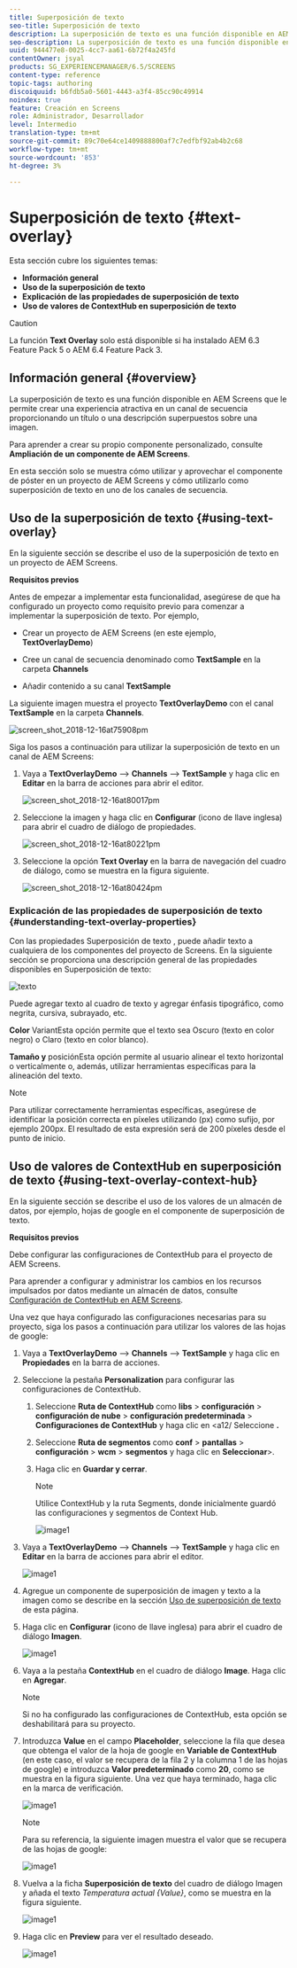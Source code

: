 ```yaml
---
title: Superposición de texto
seo-title: Superposición de texto
description: La superposición de texto es una función disponible en AEM Screens que le permite crear una experiencia atractiva en un canal de secuencia proporcionando un título o una descripción superpuestos sobre una imagen. Siga esta página para obtener más información.
seo-description: La superposición de texto es una función disponible en AEM Screens que le permite crear una experiencia atractiva en un canal de secuencia proporcionando un título o una descripción superpuestos sobre una imagen. Siga esta página para obtener más información.
uuid: 944477e8-0025-4cc7-aa61-6b72f4a245fd
contentOwner: jsyal
products: SG_EXPERIENCEMANAGER/6.5/SCREENS
content-type: reference
topic-tags: authoring
discoiquuid: b6fdb5a0-5601-4443-a3f4-85cc90c49914
noindex: true
feature: Creación en Screens
role: Administrador, Desarrollador
level: Intermedio
translation-type: tm+mt
source-git-commit: 89c70e64ce1409888800af7c7edfbf92ab4b2c68
workflow-type: tm+mt
source-wordcount: '853'
ht-degree: 3%

---
```



# Superposición de texto {#text-overlay}

Esta sección cubre los siguientes temas:

* **Información general**
* **Uso de la superposición de texto**
* **Explicación de las propiedades de superposición de texto**
* **Uso de valores de ContextHub en superposición de texto**

>[!CAUTION]
>
>La función **Text Overlay** solo está disponible si ha instalado AEM 6.3 Feature Pack 5 o AEM 6.4 Feature Pack 3.

## Información general {#overview}

La superposición de texto es una función disponible en AEM Screens que le permite crear una experiencia atractiva en un canal de secuencia proporcionando un título o una descripción superpuestos sobre una imagen.

Para aprender a crear su propio componente personalizado, consulte **Ampliación de un componente de AEM Screens**.

En esta sección solo se muestra cómo utilizar y aprovechar el componente de póster en un proyecto de AEM Screens y cómo utilizarlo como superposición de texto en uno de los canales de secuencia.

## Uso de la superposición de texto {#using-text-overlay}

En la siguiente sección se describe el uso de la superposición de texto en un proyecto de AEM Screens.

**Requisitos previos**

Antes de empezar a implementar esta funcionalidad, asegúrese de que ha configurado un proyecto como requisito previo para comenzar a implementar la superposición de texto. Por ejemplo,

* Crear un proyecto de AEM Screens (en este ejemplo, **TextOverlayDemo**)

* Cree un canal de secuencia denominado como **TextSample** en la carpeta **Channels**

* Añadir contenido a su canal **TextSample**

La siguiente imagen muestra el proyecto **TextOverlayDemo** con el canal **TextSample** en la carpeta **Channels**.

![screen_shot_2018-12-16at75908pm](assets/screen_shot_2018-12-16at75908pm.png)

Siga los pasos a continuación para utilizar la superposición de texto en un canal de AEM Screens:

1. Vaya a **TextOverlayDemo** —> **Channels** —> **TextSample** y haga clic en **Editar** en la barra de acciones para abrir el editor.

   ![screen_shot_2018-12-16at80017pm](assets/screen_shot_2018-12-16at80017pm.png)

1. Seleccione la imagen y haga clic en **Configurar** (icono de llave inglesa) para abrir el cuadro de diálogo de propiedades.

   ![screen_shot_2018-12-16at80221pm](assets/screen_shot_2018-12-16at80221pm.png)

1. Seleccione la opción **Text Overlay** en la barra de navegación del cuadro de diálogo, como se muestra en la figura siguiente.

   ![screen_shot_2018-12-16at80424pm](assets/screen_shot_2018-12-16at80424pm.png)

### Explicación de las propiedades de superposición de texto {#understanding-text-overlay-properties}

Con las propiedades Superposición de texto , puede añadir texto a cualquiera de los componentes del proyecto de Screens. En la siguiente sección se proporciona una descripción general de las propiedades disponibles en Superposición de texto:

![texto](assets/text.gif)

Puede agregar texto al cuadro de texto y agregar énfasis tipográfico, como negrita, cursiva, subrayado, etc.

**Color** VariantEsta opción permite que el texto sea Oscuro (texto en color negro) o Claro (texto en color blanco).

**Tamaño y** posiciónEsta opción permite al usuario alinear el texto horizontal o verticalmente o, además, utilizar herramientas específicas para la alineación del texto.

>[!NOTE]
>
>Para utilizar correctamente herramientas específicas, asegúrese de identificar la posición correcta en píxeles utilizando (px) como sufijo, por ejemplo 200px. El resultado de esta expresión será de 200 píxeles desde el punto de inicio.

## Uso de valores de ContextHub en superposición de texto {#using-text-overlay-context-hub}

En la siguiente sección se describe el uso de los valores de un almacén de datos, por ejemplo, hojas de google en el componente de superposición de texto.

**Requisitos previos**

Debe configurar las configuraciones de ContextHub para el proyecto de AEM Screens.

Para aprender a configurar y administrar los cambios en los recursos impulsados por datos mediante un almacén de datos, consulte [Configuración de ContextHub en AEM Screens](https://docs.adobe.com/content/help/en/experience-manager-screens/user-guide/developing/configuring-context-hub.html).

Una vez que haya configurado las configuraciones necesarias para su proyecto, siga los pasos a continuación para utilizar los valores de las hojas de google:

1. Vaya a **TextOverlayDemo** —> **Channels** —> **TextSample** y haga clic en **Propiedades** en la barra de acciones.

1. Seleccione la pestaña **Personalization** para configurar las configuraciones de ContextHub.

   1. Seleccione **Ruta de ContextHub** como **libs** > **configuración** > **configuración de nube** > **configuración predeterminada** > **Configuraciones de ContextHub** y haga clic en &lt;a12/ Seleccione **.**

   1. Seleccione **Ruta de segmentos** como **conf** > **pantallas** > **configuración** > **wcm** > **segmentos** y haga clic en **Seleccionar**>.

   1. Haga clic en **Guardar y cerrar**.

      >[!NOTE]
      >
      >Utilice ContextHub y la ruta Segments, donde inicialmente guardó las configuraciones y segmentos de Context Hub.

      ![image1](/help/user-guide/assets/text-overlay/text-overlay8.png)

1. Vaya a **TextOverlayDemo** —> **Channels** —> **TextSample** y haga clic en **Editar** en la barra de acciones para abrir el editor.

   ![image1](/help/user-guide/assets/text-overlay/text-overlay1.png)

1. Agregue un componente de superposición de imagen y texto a la imagen como se describe en la sección [Uso de superposición de texto](/help/user-guide/text-overlay.md#using-text-overlay) de esta página.

1. Haga clic en **Configurar** (icono de llave inglesa) para abrir el cuadro de diálogo **Imagen**.

   ![image1](/help/user-guide/assets/text-overlay/text-overlay4.png)

1. Vaya a la pestaña **ContextHub** en el cuadro de diálogo **Image**. Haga clic en **Agregar**.

   >[!NOTE]
   >Si no ha configurado las configuraciones de ContextHub, esta opción se deshabilitará para su proyecto.

1. Introduzca **Value** en el campo **Placeholder**, seleccione la fila que desea que obtenga el valor de la hoja de google en **Variable de ContextHub** (en este caso, el valor se recupera de la fila 2 y la columna 1 de las hojas de google) e introduzca **Valor predeterminado** como **20**, como se muestra en la figura siguiente. Una vez que haya terminado, haga clic en la marca de verificación.

   ![image1](/help/user-guide/assets/text-overlay/text-overlay5.png)

   >[!NOTE]
   >Para su referencia, la siguiente imagen muestra el valor que se recupera de las hojas de google:

   ![image1](/help/user-guide/assets/text-overlay/text-overlay6.png)

1. Vuelva a la ficha **Superposición de texto** del cuadro de diálogo Imagen y añada el texto *Temperatura actual {Value}*, como se muestra en la figura siguiente.

   ![image1](/help/user-guide/assets/text-overlay/text-overlay7.png)

1. Haga clic en **Preview** para ver el resultado deseado.

   ![image1](/help/user-guide/assets/text-overlay/text-overlay10.png)















